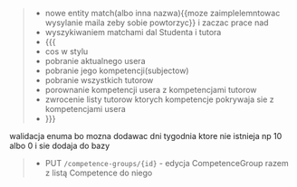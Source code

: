 ﻿> - nowe entity match(albo inna nazwa){{moze zaimplelemntowac wysylanie maila zeby sobie powtorzyc}} i zaczac prace nad
> - wyszykiwaniem matchami dal Studenta i tutora
> - {{{
> - cos w stylu 
> - pobranie aktualnego usera
> - pobranie jego kompetencji(subjectow)
> - pobranie wszystkich tutorow
> - porownanie kompetencji usera z kompetencjami tutorow
> - zwrocenie listy tutorow ktorych kompetencje pokrywaja sie z kompetencjami usera
> - }}}


walidacja enuma bo mozna dodawac dni tygodnia ktore nie istnieja np 10 albo 0 i sie dodaja do bazy


> - PUT `/competence-groups/{id}` - edycja CompetenceGroup razem z listą Competence do niego 